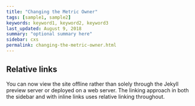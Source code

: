 ```yaml
---
title: "Changing the Metric Owner"
tags: [sample1, sample2]
keywords: keyword1, keyword2, keyword3
last_updated: August 9, 2018
summary: "optional summary here"
sidebar: cxs
permalink: changing-the-metric-owner.html
---
```

## Relative links

You can now view the site offline rather than solely through the Jekyll preview server or deployed on a web server. The linking approach in both the sidebar and with inline links uses relative linking throughout.